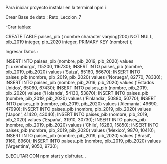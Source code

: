 Para iniciar proyecto instalar en la terminal npm i

Crear Base de dato : Reto_Leccion_7

-Crar tablas:

CREATE TABLE paises_pib
(
nombre character varying(200) NOT NULL,
pib_2019 integer,
pib_2020 integer,
PRIMARY KEY (nombre)
);

Ingresar Datos :

INSERT INTO paises_pib (nombre, pib_2019, pib_2020) values ('Luxemburgo', 115200, 116730);
INSERT INTO paises_pib (nombre, pib_2019, pib_2020) values ('Suiza', 85160, 86670);
INSERT INTO paises_pib (nombre, pib_2019, pib_2020) values ('Noruega', 82770, 78330);
INSERT INTO paises_pib (nombre, pib_2019, pib_2020) values ('Estados Unidos', 65060, 67430);
INSERT INTO paises_pib (nombre, pib_2019, pib_2020) values ('Holanda', 54130, 53870);
INSERT INTO paises_pib (nombre, pib_2019, pib_2020) values ('Finlandia', 50880, 50770);
INSERT INTO paises_pib (nombre, pib_2019, pib_2020) values ('Alemania', 49690, 47990);
INSERT INTO paises_pib (nombre, pib_2019, pib_2020) values ('Japon', 41420, 43040);
INSERT INTO paises_pib (nombre, pib_2019, pib_2020) values ('España', 31910, 30730);
INSERT INTO paises_pib (nombre, pib_2019, pib_2020) values ('Chile', 16280, 15850);
INSERT INTO paises_pib (nombre, pib_2019, pib_2020) values ('Mexico', 9870, 10410);
INSERT INTO paises_pib (nombre, pib_2019, pib_2020) values ('Brasil', 9160, 8960);
INSERT INTO paises_pib (nombre, pib_2019, pib_2020) values ('Argentina', 9050, 9730);

EJECUTAR CON npm start y disfrutar...
